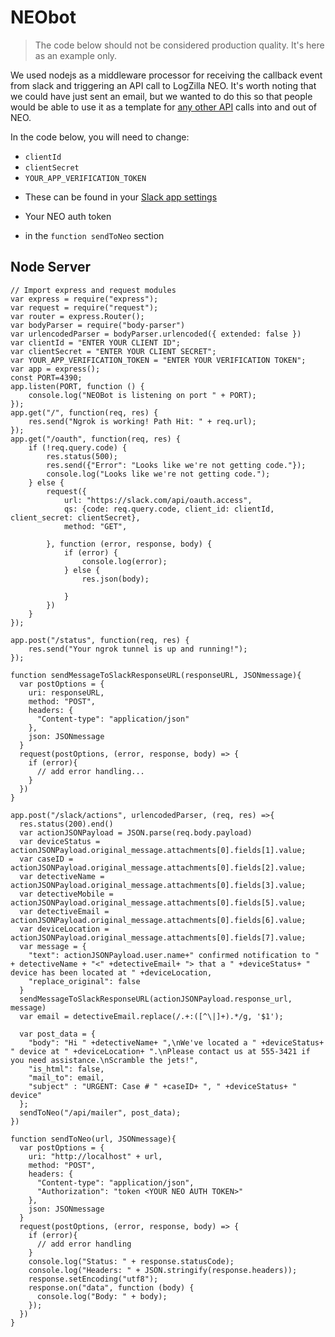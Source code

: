# NEObot

> The code below should not be considered production quality. It's here as an example only.

We used nodejs as a middleware processor for receiving the callback event from slack and triggering an API call to LogZilla NEO. It's worth noting that we could have just sent an email, but we wanted to do this so that people would be able to use it as a template for [any other API](http://api.logzilla.io) calls into and out of NEO.

In the code below, you will need to change:

* `clientId`
* `clientSecret`
* `YOUR_APP_VERIFICATION_TOKEN`
 - These can be found in your [Slack app settings](https://api.slack.com/apps)

* Your NEO auth token
 - in the `function sendToNeo` section
 


## Node Server


```
// Import express and request modules
var express = require("express");
var request = require("request");
var router = express.Router();
var bodyParser = require("body-parser")
var urlencodedParser = bodyParser.urlencoded({ extended: false })
var clientId = "ENTER YOUR CLIENT ID";
var clientSecret = "ENTER YOUR CLIENT SECRET";
var YOUR_APP_VERIFICATION_TOKEN = "ENTER YOUR VERIFICATION TOKEN";
var app = express();
const PORT=4390;
app.listen(PORT, function () {
    console.log("NEOBot is listening on port " + PORT);
});
app.get("/", function(req, res) {
    res.send("Ngrok is working! Path Hit: " + req.url);
});
app.get("/oauth", function(req, res) {
    if (!req.query.code) {
        res.status(500);
        res.send({"Error": "Looks like we're not getting code."});
        console.log("Looks like we're not getting code.");
    } else {
        request({
            url: "https://slack.com/api/oauth.access",
            qs: {code: req.query.code, client_id: clientId, client_secret: clientSecret},
            method: "GET",

        }, function (error, response, body) {
            if (error) {
                console.log(error);
            } else {
                res.json(body);

            }
        })
    }
});

app.post("/status", function(req, res) {
    res.send("Your ngrok tunnel is up and running!");
});

function sendMessageToSlackResponseURL(responseURL, JSONmessage){
  var postOptions = {
    uri: responseURL,
    method: "POST",
    headers: {
      "Content-type": "application/json"
    },
    json: JSONmessage
  }
  request(postOptions, (error, response, body) => {
    if (error){
      // add error handling...
    }
  })
}

app.post("/slack/actions", urlencodedParser, (req, res) =>{
  res.status(200).end() 
  var actionJSONPayload = JSON.parse(req.body.payload)
  var deviceStatus = actionJSONPayload.original_message.attachments[0].fields[1].value;
  var caseID = actionJSONPayload.original_message.attachments[0].fields[2].value;
  var detectiveName = actionJSONPayload.original_message.attachments[0].fields[3].value;
  var detectiveMobile = actionJSONPayload.original_message.attachments[0].fields[5].value;
  var detectiveEmail = actionJSONPayload.original_message.attachments[0].fields[6].value;
  var deviceLocation = actionJSONPayload.original_message.attachments[0].fields[7].value;
  var message = {
    "text": actionJSONPayload.user.name+" confirmed notification to " + detectiveName + "<" +detectiveEmail+ "> that a " +deviceStatus+ " device has been located at " +deviceLocation,
    "replace_original": false
  }
  sendMessageToSlackResponseURL(actionJSONPayload.response_url, message)
  var email = detectiveEmail.replace(/.+:([^\|]+).*/g, '$1');

  var post_data = {
    "body": "Hi " +detectiveName+ ",\nWe've located a " +deviceStatus+ " device at " +deviceLocation+ ".\nPlease contact us at 555-3421 if you need assistance.\nScramble the jets!",
    "is_html": false,
    "mail_to": email,
    "subject" : "URGENT: Case # " +caseID+ ", " +deviceStatus+ " device"
  };
  sendToNeo("/api/mailer", post_data);
})

function sendToNeo(url, JSONmessage){
  var postOptions = {
    uri: "http://localhost" + url,
    method: "POST",
    headers: {
      "Content-type": "application/json",
      "Authorization": "token <YOUR NEO AUTH TOKEN>"
    },
    json: JSONmessage
  }
  request(postOptions, (error, response, body) => {
    if (error){
      // add error handling
    }
    console.log("Status: " + response.statusCode);
    console.log("Headers: " + JSON.stringify(response.headers));
    response.setEncoding("utf8");
    response.on("data", function (body) {
      console.log("Body: " + body);
    });
  })
}
```